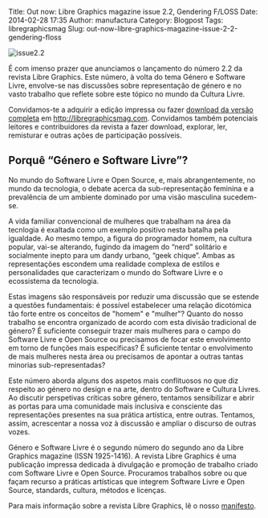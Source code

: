 Title: Out now: Libre Graphics magazine issue 2.2, Gendering F/LOSS
Date: 2014-02-28 17:35
Author: manufactura
Category: Blogpost
Tags: libregraphicsmag
Slug: out-now-libre-graphics-magazine-issue-2-2-gendering-floss

![issue2.2](http://blog.manufacturaindependente.org/wp-content/uploads/2014/02/issue2.2.jpg)

É com imenso prazer que anunciamos o lançamento do número 2.2 da revista
Libre Graphics. Este número, à volta do tema Género e Software Livre,
envolve-se nas discussões sobre representação de género e no vasto
trabalho que reflete sobre este tópico no mundo da Cultura Livre.

Convidamos-te a adquirir a edição impressa ou fazer [download da versão
completa](http://libregraphicsmag.com "Libre Graphics magazine 2.2: Gendering F/LOSS")
em http://libregraphicsmag.com. Convidamos também potenciais leitores e
contribuidores da revista a fazer download, explorar, ler, remisturar e
outras ações de participação possíveis.

Porquê “Género e Software Livre”?
---------------------------------

No mundo do Software Livre e Open Source, e, mais abrangentemente, no
mundo da tecnologia, o debate acerca da sub-representação feminina e a
prevalência de um ambiente dominado por uma visão masculina sucedem-se.

A vida familiar convencional de mulheres que trabalham na área da
tecnlogia é exaltada como um exemplo positivo nesta batalha pela
igualdade. Ao mesmo tempo, a figura do programador homem, na cultura
popular, vai-se alterando, fugindo da imagem do “nerd” solitário e
socialmente inepto para um dandy urbano, “geek chique”. Ambas as
representações escondem uma realidade complexa de estilos e
personalidades que caracterizam o mundo do Software Livre e o
ecossistema da tecnologia.

Estas imagens são responsáveis por reduzir uma discussão que se estende
a questões fundamentais: é possível estabelecer uma relação dicotómica
tão forte entre os conceitos de "homem" e "mulher"? Quanto do nosso
trabalho se encontra organizado de acordo com esta divisão tradicional
de género? É suficiente conseguir trazer mais mulheres para o campo do
Software Livre e Open Source ou precisamos de focar este envolvimento em
torno de funções mais específicas? É suficiente tentar o envolvimento de
mais mulheres nesta área ou precisamos de apontar a outras tantas
minorias sub-representadas?

Este número aborda alguns dos aspetos mais conflituosos no que diz
respeito ao género no design e na arte, dentro do Software e Cultura
Livres. Ao discutir perspetivas críticas sobre género, tentamos
sensibilizar e abrir as portas para uma comunidade mais inclusiva e
consciente das representações presentes na sua prática artística, entre
outras. Tentamos, assim, acrescentar a nossa voz à discussão e ampliar o
discurso de outras vozes.

Género e Software Livre é o segundo número do segundo ano da Libre
Graphics magazine (ISSN 1925-1416). A revista Libre Graphics é uma
publicação impressa dedicada à divulgação e promoção de trabalho criado
com Software Livre e Open Source. Procuramos trabalhos sobre ou que
façam recurso a práticas artísticas que integrem Software Livre e Open
Source, standards, cultura, métodos e licenças.

Para mais informação sobre a revista Libre Graphics, lê o nosso
[manifesto](http://libregraphicsmag.com/manifesto/ "Manifesto").

